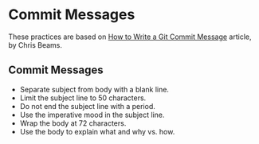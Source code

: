 Commit Messages
===============

These practices are based on [How to Write a Git Commit Message](https://chris.beams.io/posts/git-commit/) article, by Chris Beams.

## Commit Messages

* Separate subject from body with a blank line.
* Limit the subject line to 50 characters.
* Do not end the subject line with a period.
* Use the imperative mood in the subject line.
* Wrap the body at 72 characters.
* Use the body to explain what and why vs. how.
